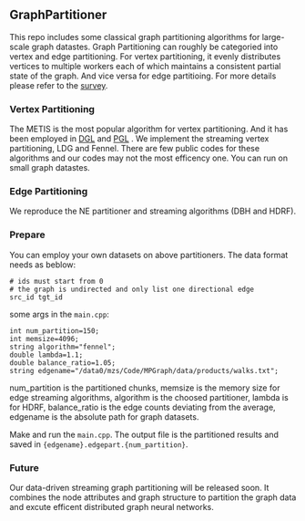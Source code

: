 ## GraphPartitioner

This repo includes some classical graph partitioning algorithms for large-scale graph datastes. Graph Partitioning can
roughly be categoried into vertex and edge partitioning. For vertex partitioning, it evenly distributes vertices to
multiple workers each of which maintains a consistent partial state of the graph. And vice versa for edge partitioing.
For more details please refer to the [survey](!https://dl.acm.org/doi/10.14778/3236187.3236208).

### Vertex Partitioning

The METIS is the most popular algorithm for vertex partitioning. And it has been employed
in [DGL](!https://arxiv.org/abs/2010.05337) and [PGL](!https://github.com/PaddlePaddle/PGL/tree/add_3rd_party_metis/pgl)
. We implement the streaming vertex partitioning, LDG and Fennel. There are few public codes for these algorithms and
our codes may not the most efficency one. You can run on small graph datastes.

### Edge Partitioning

We reproduce the NE partitioner and streaming algorithms (DBH and HDRF).

### Prepare

You can employ your own datasets on above partitioners. The data format needs as beblow:

```
# ids must start from 0
# the graph is undirected and only list one directional edge
src_id tgt_id
```

some args in the `main.cpp`:

```
int num_partition=150;
int memsize=4096;
string algorithm="fennel";
double lambda=1.1;
double balance_ratio=1.05;
string edgename="/data0/mzs/Code/MPGraph/data/products/walks.txt";
```

num_partition is the partitioned chunks, memsize is the memory size for edge streaming algorithms, algorithm is the
choosed partitioner, lambda is for HDRF, balance_ratio is the edge counts deviating from the average, edgename is the
absolute path for graph datasets.

Make and run the `main.cpp`. The output file is the partitioned results and saved
in ``{edgename}.edgepart.{num_partition}``.

### Future

Our data-driven streaming graph partitioning will be released soon. It combines the node attributes and graph structure
to partition the graph data and excute efficent distributed graph neural networks.
